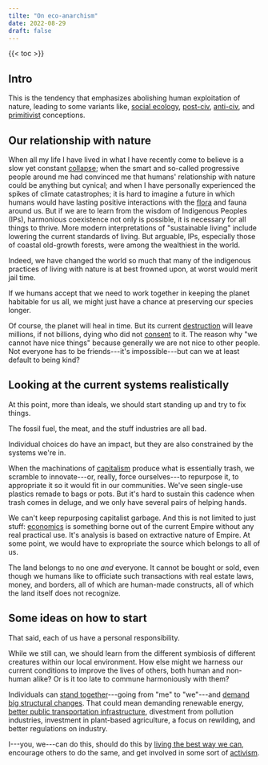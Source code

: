 ```yaml
---
tilte: "On eco-anarchism"
date: 2022-08-29
draft: false
---
```


{{< toc >}}

## Intro

This is the tendency that emphasizes abolishing human exploitation of nature,
leading to some variants like,
[social ecology](/social-ecology),
[post-civ](/post-civ),
[anti-civ](/anti-civ),
and [primitivist](/primitivism) conceptions.

## Our relationship with nature

When all my life I have lived in what I have recently come to believe is
a slow yet constant [collapse](/collapse); when the smart and so-called
progressive people around me had convinced me that humans' relationship
with nature could be anything but cynical; and when I have personally
experienced the spikes of climate catastrophes; it is hard to imagine a
future in which humans would have lasting positive interactions with the
[flora](/plants) and fauna around us. But if we are to learn from the wisdom of
Indigenous Peoples (IPs), harmonious coexistence not only is possible, it is
necessary for all things to thrive. More modern interpretations of
"sustainable living" include lowering the current standards of living.
But arguable, IPs, especially those of coastal old-growth forests, were
among the wealthiest in the world.

Indeed, we have changed the world so
much that many of the indigenous practices of living with nature is at
best frowned upon, at worst would merit jail time.

If we humans accept that we need to work together in keeping the planet
habitable for us all, we might just have a chance at preserving our species
longer.

Of course, the planet will heal in time. But its current [destruction](/destruction)
will leave millions, if not billions, dying who did not
[consent](/consent) to it. The reason why "we cannot have nice things" because generally
we are not nice to other people. Not everyone has to be friends---it's
impossible---but can we at least default to being kind?

## Looking at the current systems realistically

At this point, more than ideals, we should start standing up and try to
fix things.

The fossil fuel, the meat, and the stuff industries are all bad.

Individual choices do have an impact,
but they are also constrained by the systems we're in.

When the machinations of [capitalism](/capitalism) produce what is essentially trash,
we scramble to innovate---or, really, force ourselves---to repurpose it,
to appropriate it so it would fit in our communities. We've seen
single-use plastics remade to bags or pots.
But it's hard to sustain this cadence when trash comes in deluge, and we
only have several pairs of helping hands.

We can't keep repurposing capitalist garbage. And this is not limited to
just stuff: [economics](/economics) is something borne out of the
current Empire without any real practical use. It's analysis is based on
extractive nature of Empire. At some point, we would have to expropriate
the source which belongs to all of us.

The land belongs to no one *and* everyone. It cannot be bought or sold,
even though we humans like to officiate such transactions with real
estate laws, money, and borders, all of which are human-made constructs,
all of which the land itself does not recognize.

## Some ideas on how to start

That said, each of us have a personal responsibility.

While we still can, we should learn from the different symbiosis of
different creatures within our local environment. How else might we
harness our current conditions to improve the lives of others, both
human and non-human alike? Or is it too late to commune harmoniously
with them?

Individuals can
[stand together](/mutual-aid)---going from "me" to "we"---and
[demand big structural changes](/revolution). That could mean demanding
renewable energy, [better public transportation infrastructure](/transpo),
divestment from pollution industries, investment in plant-based
agriculture, a focus on rewilding, and better regulations on industry.

I---you, we---can do this, should do this by
[living the best way we can](/simple-living),
encourage others to do the same,
and get involved in some sort of [activism](/activism).
